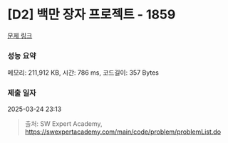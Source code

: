 # [D2] 백만 장자 프로젝트 - 1859 

[문제 링크](https://swexpertacademy.com/main/code/problem/problemDetail.do?contestProbId=AV5LrsUaDxcDFAXc) 

### 성능 요약

메모리: 211,912 KB, 시간: 786 ms, 코드길이: 357 Bytes

### 제출 일자

2025-03-24 23:13



> 출처: SW Expert Academy, https://swexpertacademy.com/main/code/problem/problemList.do
